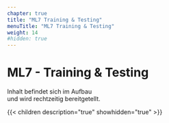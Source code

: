 ```yaml
---
chapter: true
title: "ML7 Training & Testing"
menuTitle: "ML7 Training & Testing"
weight: 14
#hidden: true
---
```



# ML7 - Training & Testing

Inhalt befindet sich im Aufbau<br>
und wird rechtzeitig bereitgetellt.


{{< children description="true" showhidden="true" >}}
